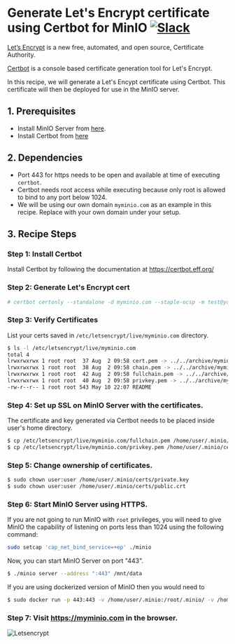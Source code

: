 # Generate Let's Encrypt certificate using Certbot for MinIO [![Slack](https://slack.min.io/slack?type=svg)](https://slack.min.io)
[Let’s Encrypt](https://letsencrypt.org/) is a new free, automated, and open source, Certificate Authority.

[Certbot](https://certbot.eff.org/) is a console based certificate generation tool for Let's Encrypt.

In this recipe, we will generate a Let's Encypt certificate using Certbot. This certificate will then be deployed for use in the MinIO server.

## 1. Prerequisites
- Install MinIO Server from [here](https://docs.min.io/community/minio-object-store/index.html#procedure).
- Install Certbot from [here](https://certbot.eff.org/)

## 2. Dependencies
- Port 443 for https needs to be open and available at time of executing `certbot`.
- Certbot needs root access while executing because only root is allowed to bind to any port below 1024.
- We will be using our own domain ``myminio.com``  as an example in this recipe. Replace with your own domain under your setup.

## 3. Recipe Steps

### Step 1: Install Certbot
Install Certbot by following the documentation at https://certbot.eff.org/

### Step 2: Generate Let's Encrypt cert
```sh
# certbot certonly --standalone -d myminio.com --staple-ocsp -m test@yourdomain.io --agree-tos
```

### Step 3: Verify Certificates
List your certs saved in `/etc/letsencrypt/live/myminio.com` directory.
```sh
$ ls -l /etc/letsencrypt/live/myminio.com
total 4
lrwxrwxrwx 1 root root  37 Aug  2 09:58 cert.pem -> ../../archive/myminio.com/cert4.pem
lrwxrwxrwx 1 root root  38 Aug  2 09:58 chain.pem -> ../../archive/myminio.com/chain4.pem
lrwxrwxrwx 1 root root  42 Aug  2 09:58 fullchain.pem -> ../../archive/myminio.com/fullchain4.pem
lrwxrwxrwx 1 root root  40 Aug  2 09:58 privkey.pem -> ../../archive/myminio.com/privkey4.pem
-rw-r--r-- 1 root root 543 May 10 22:07 README
```

### Step 4: Set up SSL on MinIO Server with the certificates.
The certificate and key generated via Certbot needs to be placed inside user's home directory.
```sh
$ cp /etc/letsencrypt/live/myminio.com/fullchain.pem /home/user/.minio/certs/public.crt
$ cp /etc/letsencrypt/live/myminio.com/privkey.pem /home/user/.minio/certs/private.key
```

### Step 5: Change ownership of certificates.
```sh
$ sudo chown user:user /home/user/.minio/certs/private.key
$ sudo chown user:user /home/user/.minio/certs/public.crt
```

### Step 6: Start MinIO Server using HTTPS.

If you are not going to run MinIO with `root` privileges, you will need to give MinIO the capability of listening on ports less than 1024 using the following command:

```sh
sudo setcap 'cap_net_bind_service=+ep' ./minio
```

Now, you can start MinIO Server on port "443".

```sh
$ ./minio server --address ":443" /mnt/data
```

If you are using dockerized version of MinIO then you would need to
```sh
$ sudo docker run -p 443:443 -v /home/user/.minio:/root/.minio/ -v /home/user/data:/data minio/minio server --address ":443" /data
```

### Step 7: Visit <https://myminio.com> in the browser.
![Letsencrypt](https://github.com/minio/cookbook/blob/master/docs/screenshots/letsencrypt-certbot-minio.jpg?raw=true)
